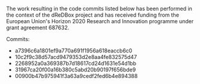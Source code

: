 The work resulting in the code commits listed below has been
performed in the context of the dReDBox project and has received funding
from the European Union's Horizon 2020 Research and Innovation programme
under grant agreement 687632.

Commits:
- a7396c6a1801ef9a770a691f1956a618eaccb6c0
- 10c2f9c38d57acd9479353d2e8aa4fe832575d47
- 2268952a0a369387b7d18617cd24d1631e54d1bb
- 31967ca20f00a16b380c5abd20b90197f656bde9
- 00900b47b975941f3a63a9cedf2fed6b4e894388

